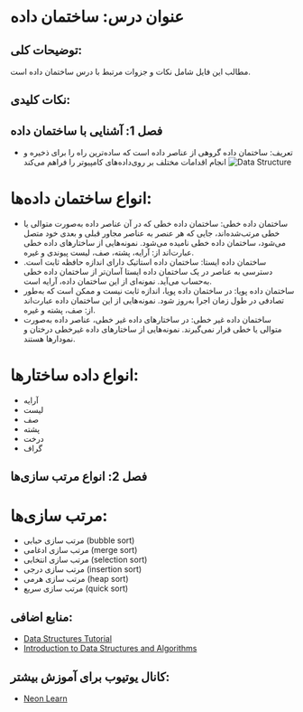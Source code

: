 # عنوان درس: ساختمان داده

## توضیحات کلی:

مطالب این فایل شامل نکات و جزوات مرتبط با درس ساختمان داده است.

## نکات کلیدی:

## فصل 1: آشنایی با ساختمان داده

- تعریف: ساختمان داده گروهی از عناصر داده است که ساده‌ترین راه را برای ذخیره و انجام اقدامات مختلف بر روی‌داده‌های کامپیوتر را فراهم می‌کند
  ![Data Structure](https://media.geeksforgeeks.org/wp-content/cdn-uploads/20230706095706/intro-data-structure-%E2%80%93-1.png)

# انواع ساختمان داده‌ها:

- ساختمان داده خطی: ساختمان داده خطی که در آن عناصر داده به‌صورت متوالی یا خطی ‌مرتب‌شده‌اند، جایی که هر عنصر به عناصر مجاور قبلی و بعدی خود متصل می‌شود، ساختمان داده خطی نامیده می‌شود. نمونه‌هایی از ساختارهای داده خطی عبارت‌اند از: آرایه، پشته، صف، لیست پیوندی و غیره.
- ساختمان داده ایستا:
  ساختمان داده استاتیک دارای اندازه حافظه ثابت است. دسترسی به عناصر در یک ساختمان داده ‌ایستا آسان‌تر از ساختمان داده خطی به‌حساب می‌آید. نمونه‌ای از این ساختمان داده، آرایه است.
- ساختمان داده پویا:
  در ساختمان داده پویا، اندازه ثابت نیست و ممکن است که به‌طور تصادفی در طول زمان اجرا به‌روز شود. نمونه‌هایی از این ساختمان داده عبارت‌اند از: صف، پشته و غیره.
- ساختمان داده غیر خطی:
  در ساختارهای داده غیر خطی، عناصر داده به‌صورت متوالی یا خطی قرار نمی‌گیرند. نمونه‌هایی از ساختارهای داده غیرخطی درختان و نمودارها هستند.

# انواع داده ساختارها:

- آرایه
- لیست
- صف
- پشته
- درخت
- گراف

## فصل 2: انواع مرتب سازی‌ها

# مرتب سازی‌ها:

- مرتب سازی حبابی (bubble sort)
- مرتب سازی ادغامی (merge sort)
- مرتب سازی انتخابی (selection sort)
- مرتب سازی درجی (insertion sort)
- مرتب سازی هرمی (heap sort)
- مرتب سازی سریع (quick sort)

##

## منابع اضافی:

- [Data Structures Tutorial](https://www.geeksforgeeks.org/data-structures/)
- [Introduction to Data Structures and Algorithms](https://www.w3schools.com/dsa/dsa_intro.php)

## کانال یوتیوب برای آموزش بیشتر:

- [Neon Learn](https://www.youtube.com/@neonlearn)
